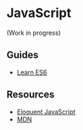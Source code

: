 # JavaScript

(Work in progress)

## Guides
* [Learn ES6](https://babeljs.io/docs/en/learn.html)

## Resources
* [Eloquent JavaScript](https://eloquentjavascript.net/)
* [MDN](https://developer.mozilla.org/en-US/docs/Web/JavaScript)